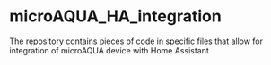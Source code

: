 # microAQUA_HA_integration
The repository contains pieces of code in specific files that allow for integration of microAQUA device with Home Assistant
